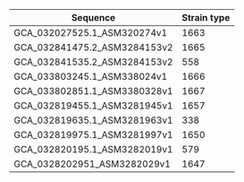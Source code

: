 | Sequence |   Strain type |
| -------- |  ------------  |
|GCA_032027525.1_ASM320274v1| 1663 |
|GCA_032841475.2_ASM3284153v2 | 1665 |
| GCA_032841535.2_ASM3284153v2 | 558 |
| GCA_033803245.1_ASM338024v1| 1666|
| GCA_033802851.1_ASM3380328v1| 1667 |
| GCA_032819455.1_ASM3281945v1| 1657 |
| GCA_032819635.1_ASM3281963v1| 338|
| GCA_032819975.1_ASM3281997v1 | 1650 |
| GCA_032820195.1_ASM3282019v1 | 579 |
| GCA_0328202951_ASM3282029v1 | 1647 |
